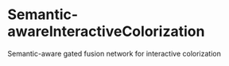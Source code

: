 # Semantic-awareInteractiveColorization
Semantic-aware gated fusion network for interactive colorization
